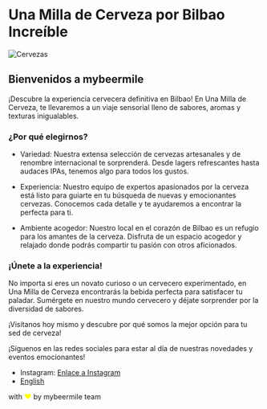 # Una Milla de Cerveza por Bilbao Increíble

![Cervezas](mybeermile.png)

## Bienvenidos a mybeermile

¡Descubre la experiencia cervecera definitiva en Bilbao! En Una Milla de Cerveza, te llevaremos a un viaje sensorial lleno de sabores, aromas y texturas inigualables.

### ¿Por qué elegirnos?

- Variedad: Nuestra extensa selección de cervezas artesanales y de renombre internacional te sorprenderá. Desde lagers refrescantes hasta audaces IPAs, tenemos algo para todos los gustos.

- Experiencia: Nuestro equipo de expertos apasionados por la cerveza está listo para guiarte en tu búsqueda de nuevas y emocionantes cervezas. Conocemos cada detalle y te ayudaremos a encontrar la perfecta para ti.

- Ambiente acogedor: Nuestro local en el corazón de Bilbao es un refugio para los amantes de la cerveza. Disfruta de un espacio acogedor y relajado donde podrás compartir tu pasión con otros aficionados.

### ¡Únete a la experiencia!

No importa si eres un novato curioso o un cervecero experimentado, en Una Milla de Cerveza encontrarás la bebida perfecta para satisfacer tu paladar. Sumérgete en nuestro mundo cervecero y déjate sorprender por la diversidad de sabores.

¡Visítanos hoy mismo y descubre por qué somos la mejor opción para tu sed de cerveza!

¡Síguenos en las redes sociales para estar al día de nuestras novedades y eventos emocionantes!

- Instagram: [Enlace a Instagram](https://www.instagram.com/mybeermile/)
- [English](index.md)

with <span style="color: yellow;">&#10084;</span> by mybeermile team
